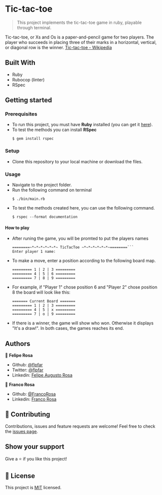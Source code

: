 # Tic-tac-toe

> This project implements the tic-tac-toe game in ruby, playable through terminal.

Tic-tac-toe, or Xs and Os is a paper-and-pencil game for two players. The player who succeeds in placing three of their marks in a horizontal, vertical, or diagonal row is the winner.
[Tic-tac-toe - Wikipedia](https://en.wikipedia.org/wiki/Tic-tac-toe)

## Built With

- Ruby
- Rubocop (linter)
- RSpec

## Getting started

### Prerequisites
- To run this project, you must have **Ruby** installed (you can get it [here](https://www.ruby-lang.org/pt/documentation/installation/)).
- To test the methods you can install **RSpec**
   ```
   $ gem install rspec
   ```

### Setup
- Clone this repository to your local machine or download the files.

### Usage
- Navigate to the project folder.
- Run the following command on terminal
   ```
   $ ./bin/main.rb
   ```
- To test the methods created here, you can use the following command.
   ```
   $ rspec --format documentation
   ```

#### How to play
- After runing the game, you will be promted to put the players names

   ```
   ========~*~*~*~*~*~*~ TicTacToe ~*~*~*~*~*~*~========```
   Enter player 1 name:
   ``` 
- To make a move, enter a position according to the following board map. 
   ```
   ========= 1 | 2 | 3 =========
   ========= 4 | 5 | 6 =========
   ========= 7 | 8 | 9 =========
   ```
- For example, if "Player 1" chose position 6 and "Player 2" chose position 8 the board will look like this: 
   ```
   ======= Current Board =======
   ========= 1 | 2 | 3 =========
   ========= 4 | 5 | x =========
   ========= 7 | o | 9 =========
   ```
- If there is a winner, the game will show who won. Otherwise it displays "It's a draw!". In both cases, the games reaches its end.

## Authors

👤 **Felipe Rosa**

- Github: [@flpfar](https://github.com/flpfar)
- Twitter: [@flpfar](https://twitter.com/flpfar)
- Linkedin: [Felipe Augusto Rosa](https://www.linkedin.com/in/felipe-augusto-rosa-7b96a4b1) 

👤 **Franco Rosa**

- Github: [@FrancoRosa](https://github.com/FrancoRosa)
- Linkedin: [Franco Rosa](https://www.linkedin.com/in/franco-rosa-79972119b)

## 🤝 Contributing

Contributions, issues and feature requests are welcome!
Feel free to check the [issues page](issues/).

## Show your support

Give a ⭐️ if you like this project!

## 📝 License

This project is [MIT](lic.url) licensed.